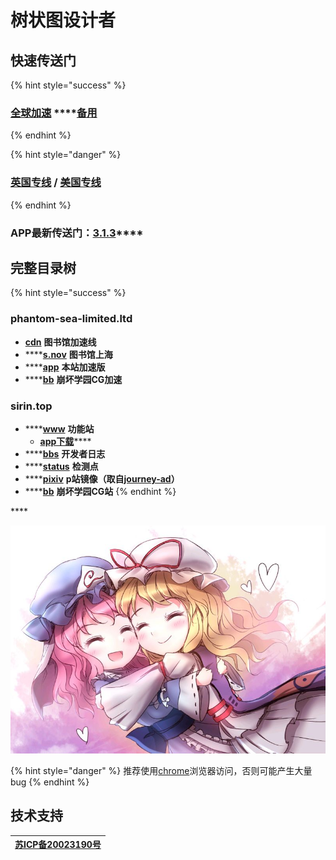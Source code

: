 # 树状图设计者

## 快速传送门

{% hint style="success" %}
### [**全球加速**](https://cdn.phantom-sea-limited.ltd/)   ****[**备用**](http://sirin.rf.gd/)
{% endhint %}

{% hint style="danger" %}
### [**英国专线**](https://nov-eu.herokuapp.com/) **/** [**美国专线**](https://nov-us.herokuapp.com/)
{% endhint %}

### **APP最新传送门：**[**3.1.3**](https://cdn.jsdelivr.net/gh/Rcrwrate/H@3.1.3/app/%E5%B9%BB%E6%B5%B7%E5%AE%9E%E9%AA%8C%E5%AE%A4_3.1.3.apk)\*\*\*\*

## **完整目录树**

{% hint style="success" %}
### phantom-sea-limited.ltd

* [**cdn**](https://cdn.phantom-sea-limited.ltd) **图书馆加速线**
* \*\*\*\*[**s.nov**](https://s.nov.phantom-sea-limited.ltd) **图书馆上海**
* \*\*\*\*[**app**](https://app.phantom-sea-limited.ltd/) **本站加速版**
* \*\*\*\*[**bb**](https://bb.phantom-sea-limited.ltd/) **崩坏学园CG加速**

### sirin.top

* \*\*\*\*[**www**](https://www.sirin.top) **功能站**   
  * [**app下载**](https://www.sirin.top/app.htm)\*\*\*\*
* \*\*\*\*[**bbs**](https://bbs.sirin.top) **开发者日志**
* \*\*\*\*[**status**](https://status.sirin.top) **检测点**
* \*\*\*\*[**pixiv**](https://pixiv.sirin.top) **p站镜像（取自**[**journey-ad**](https://github.com/journey-ad/pixiv-viewer)**）**
* \*\*\*\*[**bb**](https://bb.sirin.top) **崩坏学园CG站**
{% endhint %}

\*\*\*\*

![](.gitbook/assets/agg-zo-w-t1-yhq66o-cty.jpg)



{% hint style="danger" %}
推荐使用[chrome](https://www.google.cn/intl/zh-CN/chrome/)浏览器访问，否则可能产生大量bug
{% endhint %}

## 技术支持

| [**苏ICP备20023190号**](http://beian.miit.gov.cn/) |
| :---: |


